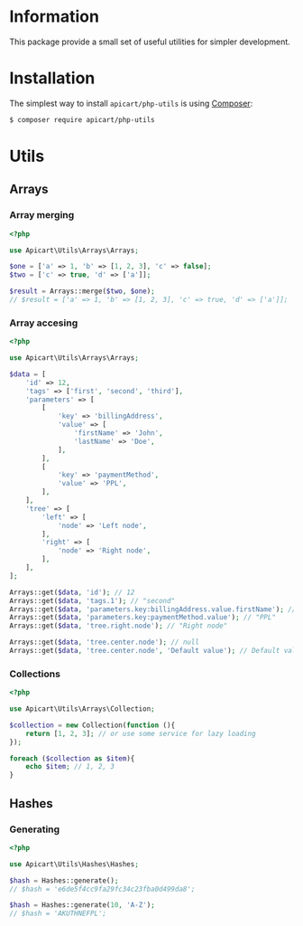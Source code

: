 # Information

This package provide a small set of useful utilities for simpler development.

# Installation

The simplest way to install `apicart/php-utils` is using  [Composer](http://getcomposer.org/):

```sh
$ composer require apicart/php-utils
```

# Utils

## Arrays

### Array merging

```php
<?php 

use Apicart\Utils\Arrays\Arrays;

$one = ['a' => 1, 'b' => [1, 2, 3], 'c' => false];
$two = ['c' => true, 'd' => ['a']];

$result = Arrays::merge($two, $one);
// $result = ['a' => 1, 'b' => [1, 2, 3], 'c' => true, 'd' => ['a']];
```

### Array accesing

```php
<?php

use Apicart\Utils\Arrays\Arrays;

$data = [
	'id' => 12,
	'tags' => ['first', 'second', 'third'],
	'parameters' => [
		[
			'key' => 'billingAddress',
			'value' => [
				'firstName' => 'John',
				'lastName' => 'Doe',
			],
		],
		[
			'key' => 'paymentMethod',
			'value' => 'PPL',
		],
	],
	'tree' => [
		'left' => [
			'node' => 'Left node',
		],
		'right' => [
			'node' => 'Right node',
		],
	],
];

Arrays::get($data, 'id'); // 12
Arrays::get($data, 'tags.1'); // "second"
Arrays::get($data, 'parameters.key:billingAddress.value.firstName'); // "John"
Arrays::get($data, 'parameters.key:paymentMethod.value'); // "PPL"
Arrays::get($data, 'tree.right.node'); // "Right node"

Arrays::get($data, 'tree.center.node'); // null
Arrays::get($data, 'tree.center.node', 'Default value'); // Default value
```

### Collections

```php
<?php

use Apicart\Utils\Arrays\Collection;

$collection = new Collection(function (){
	return [1, 2, 3]; // or use some service for lazy loading
});

foreach ($collection as $item){
	echo $item; // 1, 2, 3
}
```


## Hashes

### Generating

```php
<?php

use Apicart\Utils\Hashes\Hashes;

$hash = Hashes::generate();
// $hash = 'e6de5f4cc9fa29fc34c23fba0d499da8';

$hash = Hashes::generate(10, 'A-Z');
// $hash = 'AKUTHNEFPL';
```